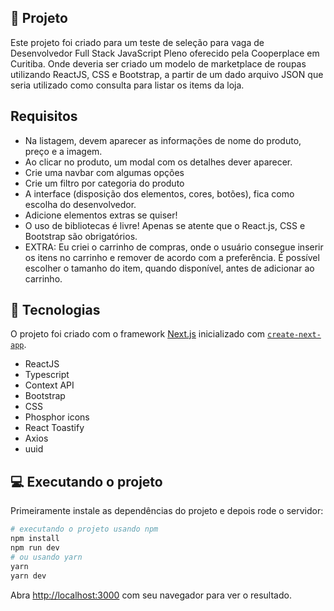 ## 🔖 Projeto

Este projeto foi criado para um teste de seleção para vaga de Desenvolvedor Full Stack JavaScript Pleno oferecido pela Cooperplace em Curitiba. Onde deveria ser criado um modelo de marketplace de roupas utilizando ReactJS, CSS e Bootstrap, a partir de um dado arquivo JSON que seria utilizado como consulta para listar os items da loja.

## Requisitos

- Na listagem, devem aparecer as informações de nome do produto, preço e a imagem.
- Ao clicar no produto, um modal com os detalhes dever aparecer.
- Crie uma navbar com algumas opções
- Crie um filtro por categoria do produto
- A interface (disposição dos elementos, cores, botões), fica como escolha do desenvolvedor.
- Adicione elementos extras se quiser!
- O uso de bibliotecas é livre! Apenas se atente que o React.js, CSS e Bootstrap são obrigatórios.
- EXTRA: Eu criei o carrinho de compras, onde o usuário consegue inserir os itens no carrinho e remover de acordo com a preferência. É possível escolher o tamanho do item, quando disponível, antes de adicionar ao carrinho.

## 🚀 Tecnologias

O projeto foi criado com o framework [Next.js](https://nextjs.org/) inicializado com [`create-next-app`](https://github.com/vercel/next.js/tree/canary/packages/create-next-app).

- ReactJS
- Typescript
- Context API
- Bootstrap
- CSS
- Phosphor icons
- React Toastify
- Axios
- uuid

## 💻 Executando o projeto

Primeiramente instale as dependências do projeto e depois rode o servidor:

```bash
# executando o projeto usando npm
npm install
npm run dev
# ou usando yarn
yarn 
yarn dev
```

Abra [http://localhost:3000](http://localhost:3000) com seu navegador para ver o resultado.
